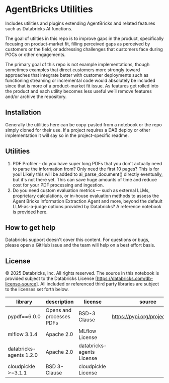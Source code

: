 # AgentBricks Utilities

Includes utilities and plugins extending AgentBricks and related features such as Databricks AI functions.

The goal of utilties in this repo is to improve gaps in the product, specifically focusing on product-market fit, filling perceived gaps as perceived by customers or the field, or addressing challenges that customers face during POCs or other engagements.

The primary goal of this repo is not example implementations, though sometimes examples that direct customers more strongly toward approaches that integrate better with customer deployments such as functioning streaming or incremental code would absolutely be included since that is more of a product-market fit issue. As features get rolled into the product and each utility becomes less useful we’ll remove features and/or archive the repository.
## 

## Installation

Generally the utilities here can be copy-pasted from a notebook or the repo simply cloned for their use. If a project requires a DAB deploy or other implementation it will say so in the project-specific readme.

## Utilities

1. PDF Profiler - do you have super long PDFs that you don't actually need to parse the information from? Only need the first 10 pages? This is for you! Likely this will be added to ai_parse_document() directly eventually, but it's not there yet. This can save huge amounts of time and reduce cost for your PDF processing and ingestion.
2. Do you need custom evaluation metrics — such as external LLMs, proprietary calculations, or in-house evaluation methods to assess the Agent Bricks Information Extraction Agent and more, beyond the default LLM-as-a-judge options provided by Databricks? A reference notebook is provided here.

## How to get help

Databricks support doesn't cover this content. For questions or bugs, please open a GitHub issue and the team will help on a best effort basis.


## License

&copy; 2025 Databricks, Inc. All rights reserved. The source in this notebook is provided subject to the Databricks License [https://databricks.com/db-license-source].  All included or referenced third party libraries are subject to the licenses set forth below.

| library                                | description             | license    | source                                              |
|----------------------------------------|-------------------------|------------|-----------------------------------------------------|
| pypdf==6.0.0 | Opens and processes PDFs | BSD-3 Clause | https://pypi.org/project/pypdf/ |
| mlflow	3.1.4	| Apache 2.0 | MLflow License |
| databricks-agents	1.2.0	| Apache 2.0 | databricks-agents License |
| cloudpickle	>=3.1.1	| BSD 3-Clause	| cloudpickle License |

